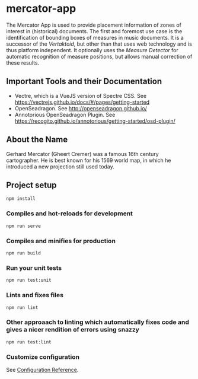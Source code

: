 # mercator-app

The Mercator App is used to provide placement information of zones of interest
in (historical) documents. The first and foremost use case is the identification
of bounding boxes of measures in music documents. It is a successor of the
*Vertaktoid*, but other than that uses web technology and is thus platform
independent. It optionally uses the *Measure Detector* for automatic recognition
of measure positions, but allows manual correction of these results.


## Important Tools and their Documentation

* Vectre, which is a VueJS version of Spectre CSS. See https://vectrejs.github.io/docs/#/pages/getting-started
* OpenSeadragon. See http://openseadragon.github.io/
* Annotorious OpenSeadragon Plugin. See https://recogito.github.io/annotorious/getting-started/osd-plugin/

## About the Name

Gerhard Mercator (Gheert Cremer) was a famous 16th century cartographer. He is
best known for his 1569 world map, in which he introduced a new projection still
used today.

## Project setup
```
npm install
```

### Compiles and hot-reloads for development
```
npm run serve
```

### Compiles and minifies for production
```
npm run build
```

### Run your unit tests
```
npm run test:unit
```

### Lints and fixes files
```
npm run lint
```

### Other approaach to linting which automatically fixes code and gives a nicer rendition of errors using snazzy
```
npm run test:lint
```

### Customize configuration
See [Configuration Reference](https://cli.vuejs.org/config/).
